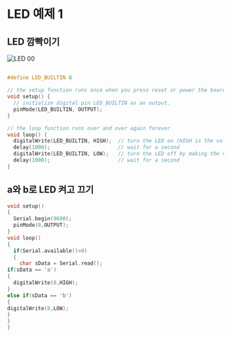 # LED 예제 1
## LED 깜빡이기

![LED 00](https://github.com/user-attachments/assets/4b83617f-126a-454f-a67f-2e5dd6450d10)


## 

```C
#define LED_BUILTIN 8

// the setup function runs once when you press reset or power the board
void setup() {
  // initialize digital pin LED_BUILTIN as an output.
  pinMode(LED_BUILTIN, OUTPUT);
}

// the loop function runs over and over again forever
void loop() {
  digitalWrite(LED_BUILTIN, HIGH);  // turn the LED on (HIGH is the voltage level)
  delay(1000);                      // wait for a second
  digitalWrite(LED_BUILTIN, LOW);   // turn the LED off by making the voltage LOW
  delay(1000);                      // wait for a second
}
```

## a와 b로 LED 켜고 끄기
```C
void setup()
{
  Serial.begin(9600);
  pinMode(8,OUTPUT);
}
void loop()
{
  if(Serial.available()>0)
  {
    char sData = Serial.read();
if(sData == 'a')
{
  digitalWrite(8,HIGH);
}
else if(sData == 'b')
{
digitalWrite(8,LOW);
}
}
}
```
